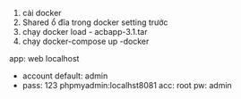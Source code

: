 1. cài docker
2. Shared ổ đĩa trong docker setting trước
3. chạy docker load - acbapp-3.1.tar
4. chạy docker-compose up -docker

app: web localhost
* account default: admin
* pass: 123
phpmyadmin:localhst8081
acc: root
pw: admin